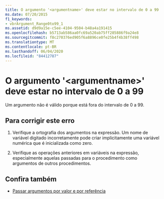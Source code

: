 ```yaml
---
title: O argumento '<argumentname>' deve estar no intervalo de 0 a 99
ms.date: 07/20/2015
f1_keywords:
- vbrArgument_Range0to99_1
ms.assetid: d9d9a15e-c5ee-4104-9504-b48a4a191415
ms.openlocfilehash: b5713ab586aa0fc69a520ab75ff285886f9a24e8
ms.sourcegitcommit: f8c270376ed905f6a8896ce0fe25b4f4b38ff498
ms.translationtype: MT
ms.contentlocale: pt-BR
ms.lasthandoff: 06/04/2020
ms.locfileid: "84412787"
---
```

# <a name="argument-argumentname-must-be-within-the-range-0-to-99"></a>O argumento '\<argumentname>' deve estar no intervalo de 0 a 99
Um argumento não é válido porque está fora do intervalo de 0 a 99.  
  
## <a name="to-correct-this-error"></a>Para corrigir este erro  
  
1. Verifique a ortografia dos argumentos na expressão. Um nome de variável digitado incorretamente pode criar implicitamente uma variável numérica que é inicializada como zero.  
  
2. Verifique as operações anteriores em variáveis na expressão, especialmente aquelas passadas para o procedimento como argumentos de outros procedimentos.  
  
## <a name="see-also"></a>Confira também

- [Passar argumentos por valor e por referência](../programming-guide/language-features/procedures/passing-arguments-by-value-and-by-reference.md)
